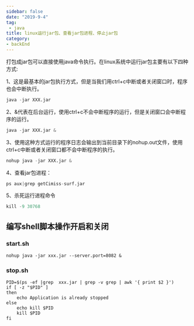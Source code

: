 ```yaml
---
sidebar: false
date: "2019-9-4"
tag: 
 - java
title: linux运行jar包、查看jar包进程、停止jar包
category: 
- backEnd
---
```


<!-- ## linux运行jar包、查看jar包进程、停止jar包 -->

打包成jar包可以直接使用java命令执行。在linux系统中运行jar包主要有以下四种方式:
 <!-- more -->



1、这是最基本的jar包执行方式，但是当我们用ctrl+c中断或者关闭窗口时，程序也会中断执行。
```s
java -jar XXX.jar
```


2、&代表在后台运行，使用ctrl+c不会中断程序的运行，但是关闭窗口会中断程序的运行。
```s
java -jar XXX.jar &
```

3、使用这种方式运行的程序日志会输出到当前目录下的nohup.out文件，使用ctrl+c中断或者关闭窗口都不会中断程序的执行。
```s
nohup java -jar XXX.jar &
```

4、查看jar包进程：
```s
ps aux|grep getCimiss-surf.jar
```
5、杀死运行进程命令
```s
kill -9 30768
```
## 编写shell脚本操作开启和关闭

### start.sh
```shell
nohup java -jar xxx.jar --server.port=8082 &
```
### stop.sh
```shell
PID=$(ps -ef |grep  xxx.jar | grep -v grep | awk '{ print $2 }')
if [ -z "$PID" ]
then
    echo Application is already stopped
else
    echo kill $PID
    kill $PID
fi
```

